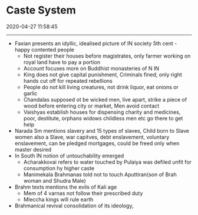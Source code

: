 # Caste System
2020-04-27 11:58:45
            
---


-   Faxian presents an idyllic, idealised picture of IN society 5th cent - happy contented people
    -   Not register their houses before magistrates, only farmer working on royal land have to pay a portion
    -   Account focuses more on Buddhist monasteries of N IN
    -   King does not give capital punishment, Criminals fined, only right hands cut off for repeated rebellions
    -   People do not kill living creatures, not drink liquor, eat onions or garlic
    -   Chandalas supposed ot be wicked men, live apart, strike a piece of wood before entering city or market, Men avoid contact
    -   Vaishyas establish houses for dispensing charity and medicines, poor, destitute, orphans widows childless men etc go there to get help
-   Narada Sm mentions slavery and 15 types of slaves, Child born to Slave women also a Slave, war capitves, debt enslavement, voluntary enslavement, can be pledged mortgages, could be freed only when master desired
-   In South IN notion of untouchability emerged
    -   Acharakkovai refers to water touched by Pulaiya was defiled unfit for consumption hy higher caste
    -   Manimekala Brahmanas told not to touch Aputtiran(son of Brah woman and Shudra Male)
-   Brahm texts mentions the evils of Kali age
    -   Mem of 4 varnas not follow their prescribed duty
    -   Mleccha kings will rule earth
-   Brahmanical revival consolidation of its ideology,




